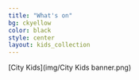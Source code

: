 ```yaml
---
title: "What's on"
bg: ckyellow
color: black
style: center
layout: kids_collection
---
```


[City Kids](img/City Kids banner.png)



